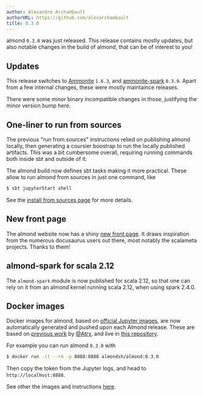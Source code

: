 ```yaml
---
author: Alexandre Archambault
authorURL: https://github.com/alexarchambault
title: 0.3.0
---
```


almond `0.3.0` was just released.
This release contains mostly updates, but also notable changes in the build
of almond, that can be of interest to you!

## Updates

This release switches to [Ammonite](https://ammonite.io) `1.6.3`, and
[ammonite-spark](https://github.com/alexarchambault/ammonite-spark) `0.3.0`.
Apart from a few internal changes, these were mostly maintaince releases.

There were some minor binary incompatible changes in those,
justifying the minor version bump here.

## One-liner to run from sources

The previous "run from sources" instructions relied on publishing almond
locally, then generating a coursier boostrap to run the locally published
artifacts. This was a bit cumbersome overall, requiring running commands
both inside sbt and outside of it.

The almond build now defines sbt tasks making it more practical.
These allow to run almond from sources in just one command, like
```bash
$ sbt jupyterStart shell
```

See the [install from sources page](https://almond.sh/docs/dev-from-sources.html#setup)
for more details.

## New front page

The almond website now has a shiny [new front page](https://almond.sh).
It draws inspiration from the numerous docusaurus users out there, most
notably the scalameta projects. Thanks to them!

## almond-spark for scala 2.12

The `almond-spark` module is now published for scala 2.12, so that one can
rely on it from an almond kernel running scala 2.12, when using spark 2.4.0.

## Docker images

Docker images for almond, based on
[official Jupyter images](https://github.com/jupyter/docker-stacks),
are now automatically generated and pushed upon each Almond release.
These are based on [previous work](https://github.com/Atry/almond-images)
by [@Atry](https://github.com/Atry), and live in
[this repository](https://github.com/almond-sh/docker-images).

For example you can run almond `0.3.0` with
```bash
$ docker run -it --rm -p 8888:8888 almondsh/almond:0.3.0
```
Then copy the token from the Jupyter logs, and head to `http://localhost:8888`.

See other the images and instructions [here](https://almond.sh/docs/try-docker).
